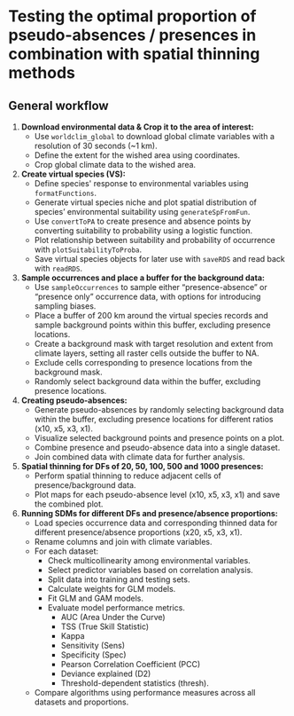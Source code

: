 # Testing the optimal proportion of pseudo-absences / presences in combination with spatial thinning methods

## General workflow

1. **Download environmental data & Crop it to the area of interest:**
    - Use `worldclim_global` to download global climate variables with a resolution of 30 seconds (~1 km).
    - Define the extent for the wished area using coordinates.
    - Crop global climate data to the wished area.
2. **Create virtual species (VS):**
    - Define species' response to environmental variables using `formatFunctions`.
    - Generate virtual species niche and plot spatial distribution of species’ environmental suitability using `generateSpFromFun`.
    - Use `convertToPA` to create presence and absence points by converting suitability to probability using a logistic function.
    - Plot relationship between suitability and probability of occurrence with `plotSuitabilityToProba`.
    - Save virtual species objects for later use with `saveRDS` and read back with `readRDS`.
3. **Sample occurrences and place a buffer for the background data:**
    - Use `sampleOccurrences` to sample either “presence-absence” or “presence only” occurrence data, with options for introducing sampling biases.
    - Place a buffer of 200 km around the virtual species records and sample background points within this buffer, excluding presence locations.
    - Create a background mask with target resolution and extent from climate layers, setting all raster cells outside the buffer to NA.
    - Exclude cells corresponding to presence locations from the background mask.
    - Randomly select background data within the buffer, excluding presence locations.
4. **Creating pseudo-absences:**
    - Generate pseudo-absences by randomly selecting background data within the buffer, excluding presence locations for different ratios (x10, x5, x3, x1).
    - Visualize selected background points and presence points on a plot.
    - Combine presence and pseudo-absence data into a single dataset.
    - Join combined data with climate data for further analysis.
5. **Spatial thinning for DFs of 20, 50, 100, 500 and 1000 presences:** 
    - Perform spatial thinning to reduce adjacent cells of presence/background data.
    - Plot maps for each pseudo-absence level (x10, x5, x3, x1) and save the combined plot.
6. **Running SDMs for different DFs and presence/absence proportions:**
    - Load species occurrence data and corresponding thinned data for different presence/absence proportions (x20, x5, x3, x1).
    - Rename columns and join with climate variables.
    - For each dataset:
        - Check multicollinearity among environmental variables.
        - Select predictor variables based on correlation analysis.
        - Split data into training and testing sets.
        - Calculate weights for GLM models.
        - Fit GLM and GAM models.
        - Evaluate model performance metrics.
          - AUC (Area Under the Curve)
          - TSS (True Skill Statistic)
          - Kappa
          - Sensitivity (Sens)
          - Specificity (Spec)
          - Pearson Correlation Coefficient (PCC)
          - Deviance explained (D2)
          - Threshold-dependent statistics (thresh).
    - Compare algorithms using performance measures across all datasets and proportions.
